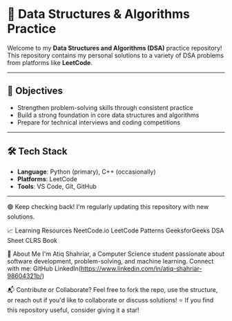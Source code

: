 # 🧠 Data Structures & Algorithms Practice

Welcome to my **Data Structures and Algorithms (DSA)** practice repository!  
This repository contains my personal solutions to a variety of DSA problems from platforms like **LeetCode**.

---

## 📌 Objectives
- Strengthen problem-solving skills through consistent practice
- Build a strong foundation in core data structures and algorithms
- Prepare for technical interviews and coding competitions

---

## 🛠️ Tech Stack

- **Language**: Python (primary), C++ (occasionally)
- **Platforms**: LeetCode
- **Tools**: VS Code, Git, GitHub

---

🟢 Keep checking back! I'm regularly updating this repository with new solutions.

📈 Learning Resources
NeetCode.io
LeetCode Patterns
GeeksforGeeks DSA Sheet
CLRS Book

🚀 About Me
I'm Atiq Shahriar, a Computer Science student passionate about software development, problem-solving, and machine learning.
Connect with me:
GitHub
LinkedIn(https://www.linkedin.com/in/atiq-shahriar-98604321b/)

📬 Contribute or Collaborate?
Feel free to fork the repo, use the structure, or reach out if you'd like to collaborate or discuss solutions!
⭐ If you find this repository useful, consider giving it a star!
